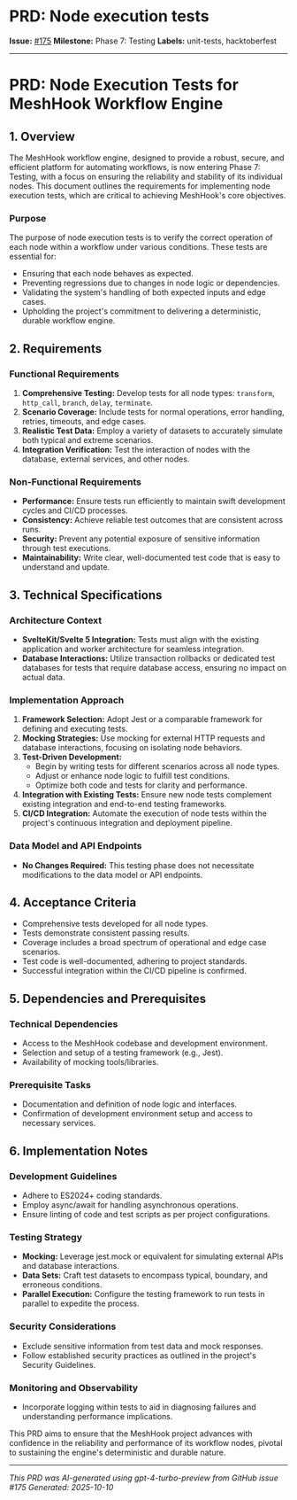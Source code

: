 # PRD: Node execution tests

**Issue:** [#175](https://github.com/profullstack/meshhook/issues/175)
**Milestone:** Phase 7: Testing
**Labels:** unit-tests, hacktoberfest

---

# PRD: Node Execution Tests for MeshHook Workflow Engine

## 1. Overview

The MeshHook workflow engine, designed to provide a robust, secure, and efficient platform for automating workflows, is now entering Phase 7: Testing, with a focus on ensuring the reliability and stability of its individual nodes. This document outlines the requirements for implementing node execution tests, which are critical to achieving MeshHook's core objectives.

### Purpose

The purpose of node execution tests is to verify the correct operation of each node within a workflow under various conditions. These tests are essential for:
- Ensuring that each node behaves as expected.
- Preventing regressions due to changes in node logic or dependencies.
- Validating the system's handling of both expected inputs and edge cases.
- Upholding the project's commitment to delivering a deterministic, durable workflow engine.

## 2. Requirements

### Functional Requirements

1. **Comprehensive Testing:** Develop tests for all node types: `transform`, `http_call`, `branch`, `delay`, `terminate`.
2. **Scenario Coverage:** Include tests for normal operations, error handling, retries, timeouts, and edge cases.
3. **Realistic Test Data:** Employ a variety of datasets to accurately simulate both typical and extreme scenarios.
4. **Integration Verification:** Test the interaction of nodes with the database, external services, and other nodes.

### Non-Functional Requirements

- **Performance:** Ensure tests run efficiently to maintain swift development cycles and CI/CD processes.
- **Consistency:** Achieve reliable test outcomes that are consistent across runs.
- **Security:** Prevent any potential exposure of sensitive information through test executions.
- **Maintainability:** Write clear, well-documented test code that is easy to understand and update.

## 3. Technical Specifications

### Architecture Context

- **SvelteKit/Svelte 5 Integration:** Tests must align with the existing application and worker architecture for seamless integration.
- **Database Interactions:** Utilize transaction rollbacks or dedicated test databases for tests that require database access, ensuring no impact on actual data.

### Implementation Approach

1. **Framework Selection:** Adopt Jest or a comparable framework for defining and executing tests.
2. **Mocking Strategies:** Use mocking for external HTTP requests and database interactions, focusing on isolating node behaviors.
3. **Test-Driven Development:**
   - Begin by writing tests for different scenarios across all node types.
   - Adjust or enhance node logic to fulfill test conditions.
   - Optimize both code and tests for clarity and performance.
4. **Integration with Existing Tests:** Ensure new node tests complement existing integration and end-to-end testing frameworks.
5. **CI/CD Integration:** Automate the execution of node tests within the project's continuous integration and deployment pipeline.

### Data Model and API Endpoints

- **No Changes Required:** This testing phase does not necessitate modifications to the data model or API endpoints.

## 4. Acceptance Criteria

- Comprehensive tests developed for all node types.
- Tests demonstrate consistent passing results.
- Coverage includes a broad spectrum of operational and edge case scenarios.
- Test code is well-documented, adhering to project standards.
- Successful integration within the CI/CD pipeline is confirmed.

## 5. Dependencies and Prerequisites

### Technical Dependencies

- Access to the MeshHook codebase and development environment.
- Selection and setup of a testing framework (e.g., Jest).
- Availability of mocking tools/libraries.

### Prerequisite Tasks

- Documentation and definition of node logic and interfaces.
- Confirmation of development environment setup and access to necessary services.

## 6. Implementation Notes

### Development Guidelines

- Adhere to ES2024+ coding standards.
- Employ async/await for handling asynchronous operations.
- Ensure linting of code and test scripts as per project configurations.

### Testing Strategy

- **Mocking:** Leverage jest.mock or equivalent for simulating external APIs and database interactions.
- **Data Sets:** Craft test datasets to encompass typical, boundary, and erroneous conditions.
- **Parallel Execution:** Configure the testing framework to run tests in parallel to expedite the process.

### Security Considerations

- Exclude sensitive information from test data and mock responses.
- Follow established security practices as outlined in the project's Security Guidelines.

### Monitoring and Observability

- Incorporate logging within tests to aid in diagnosing failures and understanding performance implications.

This PRD aims to ensure that the MeshHook project advances with confidence in the reliability and performance of its workflow nodes, pivotal to sustaining the engine's deterministic and durable nature.

---

*This PRD was AI-generated using gpt-4-turbo-preview from GitHub issue #175*
*Generated: 2025-10-10*

